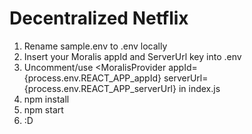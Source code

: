 # Decentralized Netflix

1) Rename sample.env to .env locally
2) Insert your Moralis appId and ServerUrl key into .env
3) Uncomment/use <MoralisProvider appId={process.env.REACT_APP_appId} serverUrl={process.env.REACT_APP_serverUrl} in index.js
5) npm install
6) npm start 
7) :D
